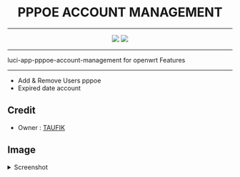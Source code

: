 <div align="center">
  <h1>PPPOE ACCOUNT MANAGEMENT</h1>
</div>


<hr/>
  
<p align="center">
<a href="https://t.me/Taufik_N_A"><img src="https://img.shields.io/badge/Telegram-2CA5E0?style=for-the-badge&logo=telegram&logoColor=white"></a>
<a href="https://www.youtube.com/@taufiknurohmanafiko5377"><img src="https://img.shields.io/badge/Youtube--Channel-e02c2c?style=for-the-badge&logo=youtube&logoColor=white"></a>
</p>
<hr/>

luci-app-pppoe-account-management for openwrt
Features

---
- Add & Remove Users pppoe
- Expired date account

Credit
---
<ul>
  <li>Owner : <a href="https://github.com/Taufik-N-A" target="_blank">TAUFIK</a></li>
</ul>

Image
---
<details><summary>Screenshot</summary>
 <p>
  <img src="Screenshot_2024-11-06-07-37-31-618_mark.via.gp.jpg" alt="dashboard">
 </p>
</details>
